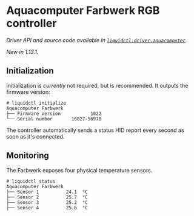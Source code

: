 # Aquacomputer Farbwerk RGB controller
_Driver API and source code available in [`liquidctl.driver.aquacomputer`](../liquidctl/driver/aquacomputer.py)._

_New in 1.13.1._<br>

## Initialization

Initialization is _currently_ not required, but is recommended. It outputs the firmware version:

```
# liquidctl initialize
Aquacomputer Farbwerk
├── Firmware version           1022
└── Serial number       16827-56978
```

The controller automatically sends a status HID report every second as soon as it's connected.

## Monitoring

The Farbwerk exposes four physical temperature sensors.

```
# liquidctl status
Aquacomputer Farbwerk 
├── Sensor 1          24.1  °C
├── Sensor 2          25.7  °C
├── Sensor 3          25.2  °C
├── Sensor 4          25.6  °C
```

